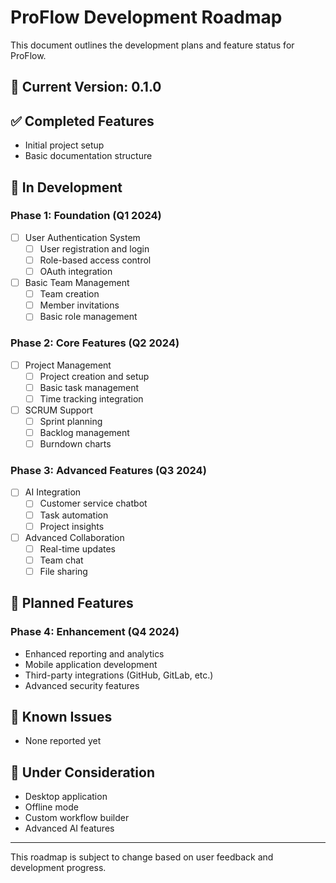 # ProFlow Development Roadmap

This document outlines the development plans and feature status for ProFlow.

## 🎯 Current Version: 0.1.0

## ✅ Completed Features

- Initial project setup
- Basic documentation structure

## 🚧 In Development

### Phase 1: Foundation (Q1 2024)
- [ ] User Authentication System
  - [ ] User registration and login
  - [ ] Role-based access control
  - [ ] OAuth integration
- [ ] Basic Team Management
  - [ ] Team creation
  - [ ] Member invitations
  - [ ] Basic role management

### Phase 2: Core Features (Q2 2024)
- [ ] Project Management
  - [ ] Project creation and setup
  - [ ] Basic task management
  - [ ] Time tracking integration
- [ ] SCRUM Support
  - [ ] Sprint planning
  - [ ] Backlog management
  - [ ] Burndown charts

### Phase 3: Advanced Features (Q3 2024)
- [ ] AI Integration
  - [ ] Customer service chatbot
  - [ ] Task automation
  - [ ] Project insights
- [ ] Advanced Collaboration
  - [ ] Real-time updates
  - [ ] Team chat
  - [ ] File sharing

## 📅 Planned Features

### Phase 4: Enhancement (Q4 2024)
- Enhanced reporting and analytics
- Mobile application development
- Third-party integrations (GitHub, GitLab, etc.)
- Advanced security features

## 🐛 Known Issues
- None reported yet

## 🔄 Under Consideration
- Desktop application
- Offline mode
- Custom workflow builder
- Advanced AI features

---

This roadmap is subject to change based on user feedback and development progress.
